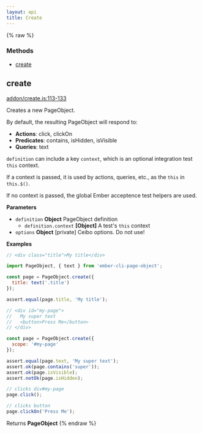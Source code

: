 ```yaml
---
layout: api
title: Create
---
```


{% raw %}
### Methods

- [create](#create)

## create

[addon/create.js:113-133](undefined/blob/f6764e1741c7d2964c1cba26ae375c672ad45d02/addon/create.js#L113-L133 "Source code on GitHub")

Creates a new PageObject.

By default, the resulting PageObject will respond to:

-   **Actions**: click, clickOn
-   **Predicates**: contains, isHidden, isVisible
-   **Queries**: text

`definition` can include a key `context`, which is an
optional integration test `this` context.

If a context is passed, it is used by actions, queries, etc.,
as the `this` in `this.$()`.

If no context is passed, the global Ember acceptence test
helpers are used.

**Parameters**

-   `definition` **Object** PageObject definition
    -   `definition.context` **[Object]** A test's `this` context
-   `options` **Object** [private] Ceibo options. Do not use!

**Examples**

```javascript
// <div class="title">My title</div>

import PageObject, { text } from 'ember-cli-page-object';

const page = PageObject.create({
  title: text('.title')
});

assert.equal(page.title, 'My title');
```

```javascript
// <div id="my-page">
//   My super text
//   <button>Press Me</button>
// </div>

const page = PageObject.create({
  scope: '#my-page'
});

assert.equal(page.text, 'My super text');
assert.ok(page.contains('super'));
assert.ok(page.isVisible);
assert.notOk(page.isHidden);

// clicks div#my-page
page.click();

// clicks button
page.clickOn('Press Me');
```

Returns **PageObject** 
{% endraw %}
